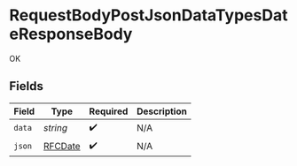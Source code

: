 # RequestBodyPostJsonDataTypesDateResponseBody

OK


## Fields

| Field                                | Type                                 | Required                             | Description                          |
| ------------------------------------ | ------------------------------------ | ------------------------------------ | ------------------------------------ |
| `data`                               | *string*                             | :heavy_check_mark:                   | N/A                                  |
| `json`                               | [RFCDate](../../../types/rfcdate.md) | :heavy_check_mark:                   | N/A                                  |